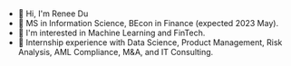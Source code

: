 ### 

<!--
**ReneeDu320/ReneeDu320** is a ✨ _special_ ✨ repository because its `README.md` (this file) appears on your GitHub profile.

Here are some ideas to get you started:

- 🔭 I’m currently working on ...
- 🌱 I’m currently learning ...
- 👯 I’m looking to collaborate on ...
- 🤔 I’m looking for help with ...
- 💬 Ask me about ...
- 📫 How to reach me: ...
- 😄 Pronouns: ...
- ⚡ Fun fact: ...
-->

- 👋 Hi, I'm Renee Du
- 🌱 MS in Information Science, BEcon in Finance (expected 2023 May).
- 🎀 I'm interested in Machine Learning and FinTech.
- 👯 Internship experience with Data Science, Product Management, Risk Analysis, AML Compliance, M&A, and IT Consulting.


